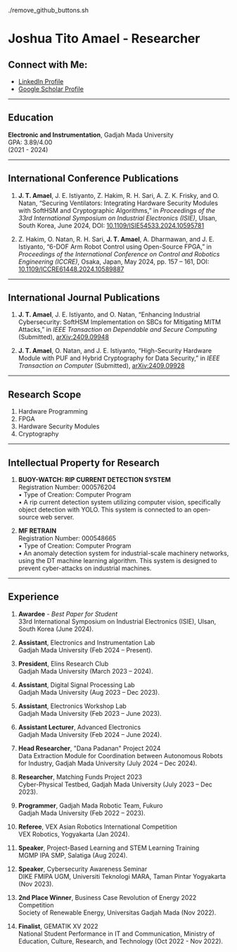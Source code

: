 ./remove_github_buttons.sh

# Joshua Tito Amael - Researcher

## Connect with Me:
- [LinkedIn Profile](https://www.linkedin.com/in/joshua-tito-amael-b515491a5/)
- [Google Scholar Profile](https://scholar.google.com/citations?hl=en&user=M_wPL-4AAAAJ)

---

## Education
**Electronic and Instrumentation**, Gadjah Mada University  
GPA: 3.89/4.00  
(2021 - 2024)

---

## International Conference Publications
1. **J. T. Amael**, J. E. Istiyanto, Z. Hakim, R. H. Sari, A. Z. K. Frisky, and O. Natan, “Securing Ventilators: Integrating Hardware Security Modules with SoftHSM and Cryptographic Algorithms,” in *Proceedings of the 33rd International Symposium on Industrial Electronics (ISIE)*, Ulsan, South Korea, June 2024, DOI: [10.1109/ISIE54533.2024.10595781](https://doi.org/10.1109/ISIE54533.2024.10595781)

2. Z. Hakim, O. Natan, R. H. Sari, **J. T. Amael**, A. Dharmawan, and J. E. Istiyanto, “6-DOF Arm Robot Control using Open-Source FPGA,” in *Proceedings of the International Conference on Control and Robotics Engineering (ICCRE)*, Osaka, Japan, May 2024, pp. 157 – 161, DOI: [10.1109/ICCRE61448.2024.10589887](https://doi.org/10.1109/ICCRE61448.2024.10589887)

---

## International Journal Publications
1. **J. T. Amael**, J. E. Istiyanto, and O. Natan, “Enhancing Industrial Cybersecurity: SoftHSM Implementation on SBCs for Mitigating MITM Attacks,” in *IEEE Transaction on Dependable and Secure Computing* (Submitted), [arXiv:2409.09948](https://arxiv.org/pdf/2409.09948)

2. **J. T. Amael**, O. Natan, and J. E. Istiyanto, “High-Security Hardware Module with PUF and Hybrid Cryptography for Data Security,” in *IEEE Transaction on Computer* (Submitted), [arXiv:2409.09928](https://arxiv.org/abs/2409.09928)

---

## Research Scope
1. Hardware Programming
2. FPGA
3. Hardware Security Modules
4. Cryptography

---

## Intellectual Property for Research
1. **BUOY-WATCH: RIP CURRENT DETECTION SYSTEM**  
   Registration Number: 000576204  
   • Type of Creation: Computer Program  
   • A rip current detection system utilizing computer vision, specifically object detection with YOLO. This system is connected to an open-source web server.

2. **MF RETRAIN**  
   Registration Number: 000548665  
   • Type of Creation: Computer Program  
   • An anomaly detection system for industrial-scale machinery networks, using the DT machine learning algorithm. This system is designed to prevent cyber-attacks on industrial machines.

---

## Experience
1. **Awardee** - *Best Paper for Student*  
   33rd International Symposium on Industrial Electronics (ISIE), Ulsan, South Korea (June 2024).

2. **Assistant**, Electronics and Instrumentation Lab  
   Gadjah Mada University (Feb 2024 – Present).

3. **President**, Elins Research Club  
   Gadjah Mada University (March 2023 – 2024).

4. **Assistant**, Digital Signal Processing Lab  
   Gadjah Mada University (Aug 2023 – Dec 2023).

5. **Assistant**, Electronics Workshop Lab  
   Gadjah Mada University (Feb 2023 – June 2023).

6. **Assistant Lecturer**, Advanced Electronics  
   Gadjah Mada University (Feb 2024 – June 2024).

7. **Head Researcher**, "Dana Padanan" Project 2024  
   Data Extraction Module for Coordination between Autonomous Robots for Industry, Gadjah Mada University (July 2024 – Dec 2024).

8. **Researcher**, Matching Funds Project 2023  
   Cyber-Physical Testbed, Gadjah Mada University (July 2023 – Dec 2023).

9. **Programmer**, Gadjah Mada Robotic Team, Fukuro  
   Gadjah Mada University (Feb 2022 – 2023).

10. **Referee**, VEX Asian Robotics International Competition  
    VEX Robotics, Yogyakarta (Jan 2024).

11. **Speaker**, Project-Based Learning and STEM Learning Training  
    MGMP IPA SMP, Salatiga (Aug 2024).

12. **Speaker**, Cybersecurity Awareness Seminar  
    DIKE FMIPA UGM, Universiti Teknologi MARA, Taman Pintar Yogyakarta (Nov 2023).

13. **2nd Place Winner**, Business Case Revolution of Energy 2022 Competition  
    Society of Renewable Energy, Universitas Gadjah Mada (Nov 2022).

14. **Finalist**, GEMATIK XV 2022  
    National Student Performance in IT and Communication, Ministry of Education, Culture, Research, and Technology (Oct 2022 - Nov 2022).
